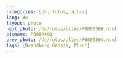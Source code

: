 ```yaml
---
categories: [de, fotos, alles]
lang: de
layout: photo
next_photo: /de/fotos/alles/P0000309.html
picname: P0000408
prev_photo: /de/fotos/alles/P0000304.html
tags: [Brandberg Gensis, Plant]
---
```

